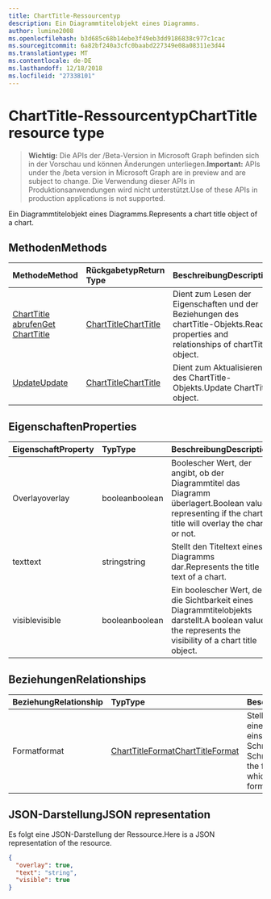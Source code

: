 ```yaml
---
title: ChartTitle-Ressourcentyp
description: Ein Diagrammtitelobjekt eines Diagramms.
author: lumine2008
ms.openlocfilehash: b3d685c68b14ebe3f49eb3dd9186838c977c1cac
ms.sourcegitcommit: 6a82bf240a3cfc0baabd227349e08a08311e3d44
ms.translationtype: MT
ms.contentlocale: de-DE
ms.lasthandoff: 12/18/2018
ms.locfileid: "27338101"
---
```

# <a name="charttitle-resource-type"></a><span data-ttu-id="4974c-103">ChartTitle-Ressourcentyp</span><span class="sxs-lookup"><span data-stu-id="4974c-103">ChartTitle resource type</span></span>

> <span data-ttu-id="4974c-104">**Wichtig:** Die APIs der /Beta-Version in Microsoft Graph befinden sich in der Vorschau und können Änderungen unterliegen.</span><span class="sxs-lookup"><span data-stu-id="4974c-104">**Important:** APIs under the /beta version in Microsoft Graph are in preview and are subject to change.</span></span> <span data-ttu-id="4974c-105">Die Verwendung dieser APIs in Produktionsanwendungen wird nicht unterstützt.</span><span class="sxs-lookup"><span data-stu-id="4974c-105">Use of these APIs in production applications is not supported.</span></span>

<span data-ttu-id="4974c-106">Ein Diagrammtitelobjekt eines Diagramms.</span><span class="sxs-lookup"><span data-stu-id="4974c-106">Represents a chart title object of a chart.</span></span>


## <a name="methods"></a><span data-ttu-id="4974c-107">Methoden</span><span class="sxs-lookup"><span data-stu-id="4974c-107">Methods</span></span>

| <span data-ttu-id="4974c-108">Methode</span><span class="sxs-lookup"><span data-stu-id="4974c-108">Method</span></span>           | <span data-ttu-id="4974c-109">Rückgabetyp</span><span class="sxs-lookup"><span data-stu-id="4974c-109">Return Type</span></span>    |<span data-ttu-id="4974c-110">Beschreibung</span><span class="sxs-lookup"><span data-stu-id="4974c-110">Description</span></span>|
|:---------------|:--------|:----------|
|[<span data-ttu-id="4974c-111">ChartTitle abrufen</span><span class="sxs-lookup"><span data-stu-id="4974c-111">Get ChartTitle</span></span>](../api/charttitle-get.md) | [<span data-ttu-id="4974c-112">ChartTitle</span><span class="sxs-lookup"><span data-stu-id="4974c-112">ChartTitle</span></span>](charttitle.md) |<span data-ttu-id="4974c-113">Dient zum Lesen der Eigenschaften und der Beziehungen des chartTitle-Objekts.</span><span class="sxs-lookup"><span data-stu-id="4974c-113">Read properties and relationships of chartTitle object.</span></span>|
|[<span data-ttu-id="4974c-114">Update</span><span class="sxs-lookup"><span data-stu-id="4974c-114">Update</span></span>](../api/charttitle-update.md) | [<span data-ttu-id="4974c-115">ChartTitle</span><span class="sxs-lookup"><span data-stu-id="4974c-115">ChartTitle</span></span>](charttitle.md)    |<span data-ttu-id="4974c-116">Dient zum Aktualisieren des ChartTitle-Objekts.</span><span class="sxs-lookup"><span data-stu-id="4974c-116">Update ChartTitle object.</span></span> |

## <a name="properties"></a><span data-ttu-id="4974c-117">Eigenschaften</span><span class="sxs-lookup"><span data-stu-id="4974c-117">Properties</span></span>
| <span data-ttu-id="4974c-118">Eigenschaft</span><span class="sxs-lookup"><span data-stu-id="4974c-118">Property</span></span>     | <span data-ttu-id="4974c-119">Typ</span><span class="sxs-lookup"><span data-stu-id="4974c-119">Type</span></span>   |<span data-ttu-id="4974c-120">Beschreibung</span><span class="sxs-lookup"><span data-stu-id="4974c-120">Description</span></span>|
|:---------------|:--------|:----------|
|<span data-ttu-id="4974c-121">Overlay</span><span class="sxs-lookup"><span data-stu-id="4974c-121">overlay</span></span>|<span data-ttu-id="4974c-122">boolean</span><span class="sxs-lookup"><span data-stu-id="4974c-122">boolean</span></span>|<span data-ttu-id="4974c-123">Boolescher Wert, der angibt, ob der Diagrammtitel das Diagramm überlagert.</span><span class="sxs-lookup"><span data-stu-id="4974c-123">Boolean value representing if the chart title will overlay the chart or not.</span></span>|
|<span data-ttu-id="4974c-124">text</span><span class="sxs-lookup"><span data-stu-id="4974c-124">text</span></span>|<span data-ttu-id="4974c-125">string</span><span class="sxs-lookup"><span data-stu-id="4974c-125">string</span></span>|<span data-ttu-id="4974c-126">Stellt den Titeltext eines Diagramms dar.</span><span class="sxs-lookup"><span data-stu-id="4974c-126">Represents the title text of a chart.</span></span>|
|<span data-ttu-id="4974c-127">visible</span><span class="sxs-lookup"><span data-stu-id="4974c-127">visible</span></span>|<span data-ttu-id="4974c-128">boolean</span><span class="sxs-lookup"><span data-stu-id="4974c-128">boolean</span></span>|<span data-ttu-id="4974c-129">Ein boolescher Wert, der die Sichtbarkeit eines Diagrammtitelobjekts darstellt.</span><span class="sxs-lookup"><span data-stu-id="4974c-129">A boolean value the represents the visibility of a chart title object.</span></span>|

## <a name="relationships"></a><span data-ttu-id="4974c-130">Beziehungen</span><span class="sxs-lookup"><span data-stu-id="4974c-130">Relationships</span></span>
| <span data-ttu-id="4974c-131">Beziehung</span><span class="sxs-lookup"><span data-stu-id="4974c-131">Relationship</span></span> | <span data-ttu-id="4974c-132">Typ</span><span class="sxs-lookup"><span data-stu-id="4974c-132">Type</span></span>   |<span data-ttu-id="4974c-133">Beschreibung</span><span class="sxs-lookup"><span data-stu-id="4974c-133">Description</span></span>|
|:---------------|:--------|:----------|
|<span data-ttu-id="4974c-134">Format</span><span class="sxs-lookup"><span data-stu-id="4974c-134">format</span></span>|[<span data-ttu-id="4974c-135">ChartTitleFormat</span><span class="sxs-lookup"><span data-stu-id="4974c-135">ChartTitleFormat</span></span>](charttitleformat.md)|<span data-ttu-id="4974c-p102">Stellt die Formatierung für einen Diagrammtitel dar, einschließlich Füllung und Schriftartformatierung. Schreibgeschützt.</span><span class="sxs-lookup"><span data-stu-id="4974c-p102">Represents the formatting of a chart title, which includes fill and font formatting. Read-only.</span></span>|

## <a name="json-representation"></a><span data-ttu-id="4974c-138">JSON-Darstellung</span><span class="sxs-lookup"><span data-stu-id="4974c-138">JSON representation</span></span>

<span data-ttu-id="4974c-139">Es folgt eine JSON-Darstellung der Ressource.</span><span class="sxs-lookup"><span data-stu-id="4974c-139">Here is a JSON representation of the resource.</span></span>

<!-- {
  "blockType": "resource",
  "optionalProperties": [

  ],
  "@odata.type": "microsoft.graph.chartTitle"
}-->

```json
{
  "overlay": true,
  "text": "string",
  "visible": true
}

```

<!-- uuid: 8fcb5dbc-d5aa-4681-8e31-b001d5168d79
2015-10-25 14:57:30 UTC -->
<!-- {
  "type": "#page.annotation",
  "description": "ChartTitle resource",
  "keywords": "",
  "section": "documentation",
  "tocPath": ""
}-->